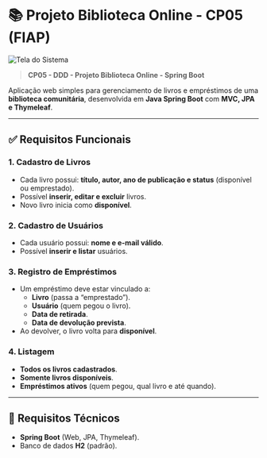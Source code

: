 # 📚 Projeto Biblioteca Online - CP05 (FIAP)

![Tela do Sistema](docs/screenshot.png)

> **CP05 - DDD - Projeto Biblioteca Online - Spring Boot**  

Aplicação web simples para gerenciamento de livros e empréstimos de uma **biblioteca comunitária**, desenvolvida em **Java Spring Boot** com **MVC, JPA e Thymeleaf**.

---

## ✅ Requisitos Funcionais

### 1. Cadastro de Livros
- Cada livro possui: **título, autor, ano de publicação e status** (disponível ou emprestado).  
- Possível **inserir, editar e excluir** livros.  
- Novo livro inicia como **disponível**.  

### 2. Cadastro de Usuários
- Cada usuário possui: **nome e e-mail válido**.  
- Possível **inserir e listar** usuários.  

### 3. Registro de Empréstimos
- Um empréstimo deve estar vinculado a:  
  - **Livro** (passa a “emprestado”).  
  - **Usuário** (quem pegou o livro).  
  - **Data de retirada**.  
  - **Data de devolução prevista**.  
- Ao devolver, o livro volta para **disponível**.  

### 4. Listagem
- **Todos os livros cadastrados**.  
- **Somente livros disponíveis**.  
- **Empréstimos ativos** (quem pegou, qual livro e até quando).  

---

## 🔧 Requisitos Técnicos

- **Spring Boot** (Web, JPA, Thymeleaf).  
- Banco de dados **H2** (padrão).  


